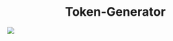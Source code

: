 <h1 align="center">Token-Generator</h1>
<img src="https://i.imgur.com/TmzgB0Z.jpg" style=".center{display:block;margin-left:auto;margin-right:auto;width:50%;height:200px;}">
